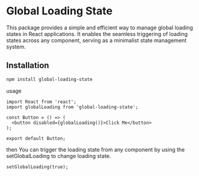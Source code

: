 # Global Loading State

This package provides a simple and efficient way to manage global loading states in React applications. It enables the seamless triggering of loading states across any component, serving as a minimalist state management system.

## Installation

```bash
npm install global-loading-state
```

usage

```code
import React from 'react';
import globalLoading from 'global-loading-state';

const Button = () => (
  <button disabled={globalLoading()}>Click Me</button>
);

export default Button;
```

then You can trigger the loading state from any component by using the setGlobalLoading to change loading state.

```code
setGlobalLoading(true);

```
